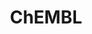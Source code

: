 ---
bigquery: https://console.cloud.google.com/bigquery?p=patents-public-data&d=ebi_chembl&page=dataset
citation: '"The ChEMBL database in 2017." Anna Gaulton, Anne Hersey, Michał Nowotka,
  A Patrícia Bento, Jon Chambers, David Mendez, Prudence Mutowo, Francis Atkinson,
  Louisa J Bellis, Elena Cibrián-Uhalte, Mark Davies, Nathan Dedman, Anneli Karlsson,
  María Paula Magariños, John P Overington, George Papadatos, Ines Smit, Andrew R
  Leach Nucleic acids Research (2017) 45 (Database Issue), D945-D954'
contributors: European Bioinformatics Institute
cost: None
description: ChEMBL Data is a manually curated database of small molecules used in
  drug discovery, including information about existing patented drugs.
documentation: 'schema: https://www.ebi.ac.uk/chembl/db_schema


  '
last_edit: 04/08/2022, 05:36:22
location: https://console.cloud.google.com/marketplace/product/google_patents_public_datasets/chembl
maintained_by: EMBL-EBI, an outstation of European Molecular Biology Laboratory
related_publications: '

  ChEMBL: towards direct deposition of bioassay data.


  Mendez D, Gaulton A, Bento AP, Chambers J, De Veij M, Félix E, Magariños MP, Mosquera
  JF, Mutowo P, Nowotka M, Gordillo-Marañón M, Hunter F, Junco L, Mugumbate G, Rodriguez-Lopez
  M, Atkinson F, Bosc N, Radoux CJ, Segura-Cabrera A, Hersey A, Leach AR.


  — Nucleic Acids Res. 2019; 47(D1):D930-D940. doi: 10.1093/nar/gky1075

  '
schema_fields:
- uo_units
- species_group_flag
- definition
- label
- year
- level4
- activity_count
- hrac_class_id
- src_compound_id
- num_lipinski_ro5_violations
- activity_comment
- cell_source_tissue
- published_type
- route
- direct_interaction
- src_short_name
- entity_type
- doi
- chembl_id
- molecular_mechanism
- full_mwt
- target_mapping
- published_units
- standard_type
- last_active
- selectivity_comment
- level3_description
- polymer_flag
- bao_endpoint
- compound_name
- issue
- oc_id
- country
- domain_type
- target_desc
- prodrug
- metabolite_record_id
- trade_name
- job_id
- molecule_type
- hba_lipinski
- hba
- molfile
- cx_most_apka
- l8
- alogp
- level3
- product_id
- full_molformula
- patent_no
- metref_id
- toid
- res_stem_id
- title
- met_id
- assay_desc
- substrate_record_id
- units
- research_stem
- ddd_admr
- orig_description
- class_type
- mc_target_type
- cidx
- drug_substance_flag
- cellosaurus_id
- pathway_key
- cx_logd
- mw_freebase
- parameter_type
- warning_type
- pubmed_id
- nda_type
- potential_duplicate
- enzyme_name
- withdrawn_class
- assay_class_id
- dosage_form
- curated_by
- domain_id
- delist_flag
- annotation
- enzyme_tid
- bei
- comp_class_id
- patent_use_code
- mec_id
- data_validity_comment
- value
- assay_id
- curation_comment
- usan_stem
- comp_go_id
- sei
- db_version
- relationship
- level1
- protein_class_synonym
- ref_url
- status
- cl_lincs_id
- class_level
- alert_name
- level2_description
- target_type
- doc_type
- assay_source
- drugind_id
- bao_format
- usan_year
- assay_test_type
- submission_date
- creation_date
- approval_date
- standard_upper_value
- src_id
- cpd_str_alert_id
- ro3_pass
- publication_number
- component_type
- hbd_lipinski
- ass_cls_map_id
- subgroup
- patent_expire_date
- type
- isoform
- variant_id
- downgraded
- parent_type
- published_relation
- ap_id
- stem
- assay_subcellular_fraction
- cell_ontology_id
- molregno
- warning_id
- compound_key
- who_extra
- upper_value
- assay_strain
- result_flag
- relationship_desc
- withdrawn_country
- usan_stem_id
- black_box_warning
- co_stem_id
- ddd_id
- assay_organism
- record_id
- ad_type
- standard_inchi
- frac_code
- warning_class
- warning_year
- compd_id
- protein_class_desc
- stat
- molecular_species
- natural_product
- chebi_par_id
- mol_hrac_id
- chirality
- disease_efficacy
- warning_description
- irac_class_id
- protclasssyn_id
- bao_id
- end_position
- psa
- mol_irac_id
- cell_source_organism
- smarts
- parent_id
- mesh_heading
- tid
- level1_description
- smid
- level2
- rgid
- src_assay_id
- active_ingredient
- standard_text_value
- site_id
- standard_inchi_key
- path
- targrel_id
- protein_class_id
- formulation_id
- sequence_md5sum
- caloha_id
- patent_id
- helm_notation
- log_id
- entity_id
- uberon_id
- bto_id
- max_phase_for_ind
- tid_fixed
- alert_id
- l7
- pchembl_value
- start_position
- comments
- met_conversion
- qed_weighted
- indication_class
- relation
- topical
- acd_most_bpka
- mol_frac_id
- sequence
- withdrawn_flag
- l2
- withdrawn_year
- journal
- l4
- cell_source_tax_id
- action_type
- qudt_units
- num_ro5_violations
- dosed_ingredient
- priority
- mc_target_name
- applicant_full_name
- assay_tax_id
- clo_id
- first_in_class
- oral
- assay_type
- canonical_smiles
- biocomp_id
- parent_molregno
- organism
- hrac_code
- l6
- le
- doc_id
- l1
- cell_name
- ddd_units
- actsm_id
- compsyn_id
- relationship_type
- standard_relation
- activity_id
- pref_name
- mc_organism
- assay_category
- aidx
- mutation
- updated_on
- confidence
- ref_type
- parameter_value
- therapeutic_flag
- mw_monoisotopic
- structure_type
- mesh_id
- accession
- component_id
- cx_logp
- name
- ingredient
- tax_id
- text_value
- drug_record_id
- parenteral
- molsyn_id
- company
- ddd_value
- active_molregno
- tbl
- prediction_method
- aromatic_rings
- mol_atc_id
- usan_stem_definition
- last_page
- atc_code
- standard_units
- prod_pat_id
- sitecomp_id
- db_source
- rtb
- related_tid
- met_comment
- l3
- max_phase
- ref_id
- l5
- updated_by
- parent_go_id
- hbd
- set_name
- first_page
- standard_flag
- alert_set_id
- usan_substem
- previous_company
- source
- frac_class_id
- targcomp_id
- warnref_id
- abstract
- confidence_score
- level4_description
- source_domain_id
- ridx
- component_synonym
- mecref_id
- first_approval
- domain_name
- predbind_id
- tissue_id
- drug_product_flag
- std_act_id
- domain_description
- pathway_id
- withdrawn_reason
- indref_id
- assay_tissue
- num_alerts
- synonyms
- innovator_company
- mc_tax_id
- as_id
- normal_range_max
- go_id
- published_value
- heavy_atoms
- mechanism_comment
- version
- stem_class
- efo_term
- lle
- normal_range_min
- authors
- assay_param_id
- acd_logp
- efo_id
- irac_code
- src_description
- mc_target_accession
- assay_cell_type
- syn_type
- who_name
- acd_logd
- description
- acd_most_apka
- level5
- warning_country
- standard_value
- site_residues
- inorganic_flag
- strength
- site_name
- binding_site_comment
- short_name
- cell_id
- aspect
- cell_description
- volume
- mechanism_of_action
- homologue
- idx
- cx_most_bpka
- availability_type
- ddd_comment
- major_class
shortname: chembl
tags:
- biotechnology
- health
- chemical
- bioinformatics
- medical
terms_of_use: CC BY-SA 3.0
title: ChEMBL
uuid: e232a192-965c-4ec9-904c-155b6dfe56c5
---